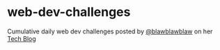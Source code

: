 # web-dev-challenges

Cumulative daily web dev challenges posted by [@blawblawblaw](https://twitter.com/blawblawlaw) on her [Tech Blog](https://blog.barbaralaw.me/)